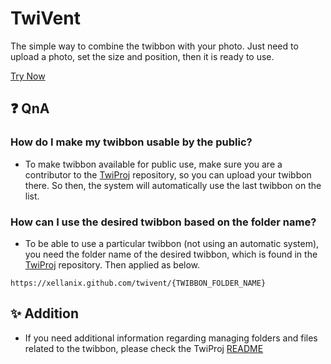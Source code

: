 # TwiVent

The simple way to combine the twibbon with your photo. Just need to upload a photo, set the size and position, then it is ready to use.

[Try Now][0]

## :question: QnA

### How do I make my twibbon usable by the public?
- To make twibbon available for public use, make sure you are a contributor to the [TwiProj][1] repository, so you can upload your twibbon there. So then, the system will automatically use the last twibbon on the list.

### How can I use the desired twibbon based on the folder name?
- To be able to use a particular twibbon (not using an automatic system), you need the folder name of the desired twibbon, which is found in the [TwiProj][1] repository. Then applied as below.
```
https://xellanix.github.com/twivent/{TWIBBON_FOLDER_NAME}
```

## :sparkles: Addition
- If you need additional information regarding managing folders and files related to the twibbon, please check the TwiProj [README][2]

[0]: https://xellanix.github.io/twivent
[1]: https://github.com/xellanix/twiproj
[2]: https://github.com/xellanix/twiproj/tree/main#twiproj
